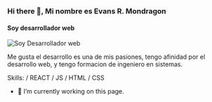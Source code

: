 ### Hi there 👋, Mi nombre es Evans R. Mondragon
#### Soy desarrollador web
![Soy Desarrollador web](https://github.com/3v4n5/app-Bootstrap-1/blob/portafolio/img/img-1.jpg)

Me gusta el desarrollo es una de mis pasiones, tengo afinidad por el desarrollo web, y tengo formacion de ingeniero en sistemas.

Skills: / REACT / JS / HTML / CSS

- 🔭 I’m currently working on this page. 





